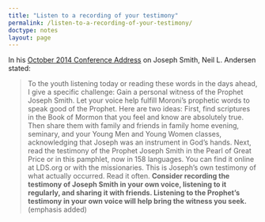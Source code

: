 ```yaml
---
title: "Listen to a recording of your testimony"
permalink: /listen-to-a-recording-of-your-testimony/
doctype: notes
layout: page
---
```


In his [October 2014 Conference Address](https://www.churchofjesuschrist.org/general-conference/2014/10/joseph-smith?lang=eng) on Joseph Smith, Neil L. Andersen stated:

> To the youth listening today or reading these words in the days ahead, I give a specific challenge: Gain a personal witness of the Prophet Joseph Smith. Let your voice help fulfill Moroni’s prophetic words to speak good of the Prophet. Here are two ideas: First, find scriptures in the Book of Mormon that you feel and know are absolutely true. Then share them with family and friends in family home evening, seminary, and your Young Men and Young Women classes, acknowledging that Joseph was an instrument in God’s hands. Next, read the testimony of the Prophet Joseph Smith in the Pearl of Great Price or in this pamphlet, now in 158 languages. You can find it online at LDS.org or with the missionaries. This is Joseph’s own testimony of what actually occurred. Read it often. **Consider recording the testimony of Joseph Smith in your own voice, listening to it regularly, and sharing it with friends. Listening to the Prophet’s testimony in your own voice will help bring the witness you seek.** (emphasis added)
